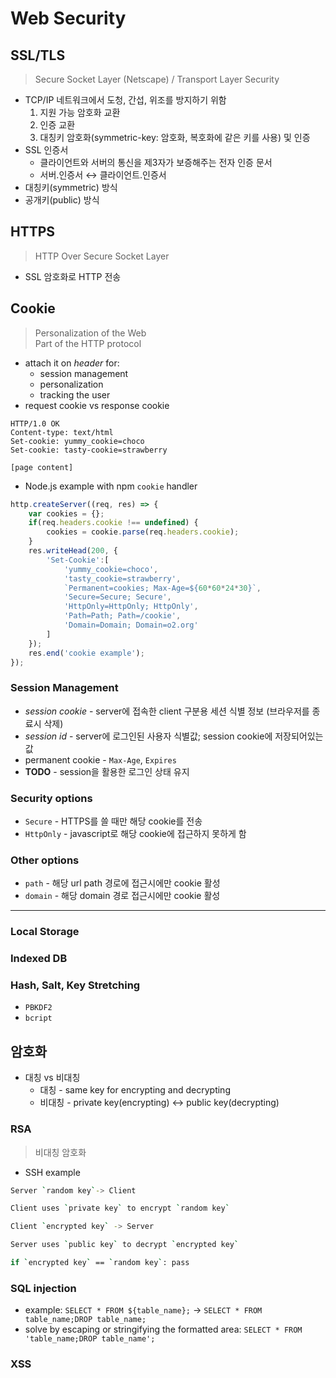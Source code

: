 # Web Security

## SSL/TLS
> Secure Socket Layer (Netscape) / Transport Layer Security
* TCP/IP 네트워크에서 도청, 간섭, 위조를 방지하기 위함
  1. 지원 가능 암호화 교환
  2. 인증 교환
  3. 대칭키 암호화(symmetric-key: 암호화, 복호화에 같은 키를 사용) 및 인증
* SSL 인증서
  * 클라이언트와 서버의 통신을 제3자가 보증해주는 전자 인증 문서
  * 서버.인증서 &harr; 클라이언트.인증서
* 대칭키(symmetric) 방식
* 공개키(public) 방식

## HTTPS
> HTTP Over Secure Socket Layer
* SSL 암호화로 HTTP 전송

## Cookie
> Personalization of the Web\
> Part of the HTTP protocol
* attach it on *header* for:
  * session management
  * personalization
  * tracking the user
* request cookie vs response cookie
```
HTTP/1.0 OK
Content-type: text/html
Set-cookie: yummy_cookie=choco
Set-cookie: tasty-cookie=strawberry

[page content]
```
* Node.js example with npm `cookie` handler
```javascript
http.createServer((req, res) => {
    var cookies = {};
    if(req.headers.cookie !== undefined) {
        cookies = cookie.parse(req.headers.cookie);
    }
    res.writeHead(200, {
        'Set-Cookie':[
            'yummy_cookie=choco',
            'tasty_cookie=strawberry',
            `Permanent=cookies; Max-Age=${60*60*24*30}`,
            'Secure=Secure; Secure',
            'HttpOnly=HttpOnly; HttpOnly',
            'Path=Path; Path=/cookie',
            'Domain=Domain; Domain=o2.org'
        ]
    });
    res.end('cookie example');
});
```
### Session Management
* *session cookie* - server에 접속한 client 구분용 세션 식별 정보 (브라우저를 종료시 삭제)
* *session id* - server에 로그인된 사용자 식별값; session cookie에 저장되어있는 값
* permanent cookie - `Max-Age`, `Expires`
* **TODO** - session을 활용한 로그인 상태 유지

### Security options
* `Secure` - HTTPS를 쓸 때만 해당 cookie를 전송
* `HttpOnly` - javascript로 해당 cookie에 접근하지 못하게 함

### Other options
* `path` - 해당 url path 경로에 접근시에만 cookie 활성
* `domain` - 해당 domain 경로 접근시에만 cookie 활성

---

### Local Storage

### Indexed DB

### Hash, Salt, Key Stretching
* `PBKDF2`
* `bcript`


## 암호화
* 대칭 vs 비대칭
  * 대칭 - same key for encrypting and decrypting
  * 비대칭 - private key(encrypting) &harr; public key(decrypting)

### RSA
> 비대칭 암호화
* SSH example
```bash
Server `random key`-> Client

Client uses `private key` to encrypt `random key`

Client `encrypted key` -> Server

Server uses `public key` to decrypt `encrypted key`

if `encrypted key` == `random key`: pass
```

### SQL injection
* example: `SELECT * FROM ${table_name};` &rarr; `SELECT * FROM table_name;DROP table_name;`
* solve by escaping or stringifying the formatted area: `SELECT * FROM 'table_name;DROP table_name';`


### XSS